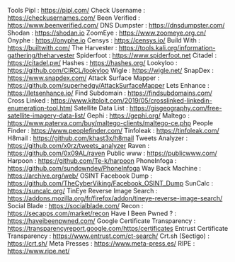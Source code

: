 Tools
Pipl : https://pipl.com/
Check Username : https://checkusernames.com/
Been Verified : https://www.beenverified.com/
DNS Dumpster : https://dnsdumpster.com/
Shodan : https://shodan.io
ZoomEye : https://www.zoomeye.org.cn/
Onyphe : https://onyphe.io
Censys : https://censys.io/
Build With : https://builtwith.com/
The Harvester : https://tools.kali.org/information-gathering/theharvester
Spiderfoot : https://www.spiderfoot.net
Citadel : https://citadel.pw/
Hashes : https://hashes.org/
Lookyloo : https://github.com/CIRCL/lookyloo
Wigle : https://wigle.net/
SnapDex : https://www.snapdex.com/
Attack Surface Mapper : https://github.com/superhedgy/AttackSurfaceMapper
Lets Enhance : https://letsenhance.io/
Find Subdomain : https://findsubdomains.com/
Cross Linked : https://www.kitploit.com/2019/05/crosslinked-linkedin-enumeration-tool.html
Satellite Data List : https://gisgeography.com/free-satellite-imagery-data-list/
Gephi : https://gephi.org/
Maltego : https://www.paterva.com/buy/maltego-clients/maltego-ce.php
People Finder : https://www.peoplefinder.com/
Tinfoleak : https://tinfoleak.com/
H8mail : https://github.com/khast3x/h8mail
Tweets Analyzer : https://github.com/x0rz/tweets_analyzer
Raven : https://github.com/0x09AL/raven
Public www : https://publicwww.com/
Harpoon : https://github.com/Te-k/harpoon
PhoneInfoga : https://github.com/sundowndev/PhoneInfoga
Way Back Machine : https://archive.org/web/
OSINT Facebook Dump : https://github.com/TheCyberViking/Facebook_OSINT_Dump
SunCalc : https://suncalc.org/
TinEye Reverse Image Search : https://addons.mozilla.org/fr/firefox/addon/tineye-reverse-image-search/
Social Blade : https://socialblade.com/
Recon : https://secapps.com/market/recon
Have I Been Pwned ? : https://haveibeenpwned.com/
Google Certificate Transparency : https://transparencyreport.google.com/https/certificates
Entrust Certificate Transparency : https://www.entrust.com/ct-search/
Crt.sh (Sectigo) : https://crt.sh/
Meta Presses : https://www.meta-press.es/
RIPE : https://www.ripe.net/